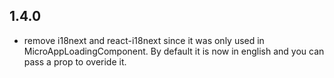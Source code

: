## 1.4.0

* remove i18next and react-i18next since it was only used in MicroAppLoadingComponent. By default it is now in english and you can pass a prop to overide it.
